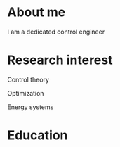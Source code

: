 # About me

I am a dedicated control engineer

# Research interest

Control theory

Optimization

Energy systems

# Education
